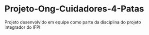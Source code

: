 # Projeto-Ong-Cuidadores-4-Patas
Projeto desenvolvido em equipe como parte da disciplina do projeto integrador do IFPI
